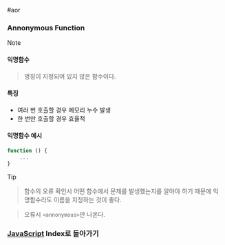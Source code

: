 #aor 
### Annonymous Function
>[!note]
>#### 익명함수
>
>>명칭이 지정되어 있지 않은 함수이다.
#### 특징
- 여러 번 호출할 경우 메모리 누수 발생
- 한 번만 호출할 경우 효율적
#### 익명함수 예시
```js
function () {
	...
}
```

>[!tip]
>>함수의 오류 확인시 어떤 함수에서 문제를 발생했는지를 알아야 하기 때문에 익명함수라도 이름을 지정하는 것이 좋다.
>
>>오류시 `<annonymous>`만 나온다.

### [JavaScript](../../../Dev-Index/JavaScript.md) Index로 돌아가기